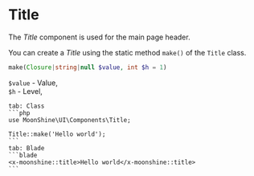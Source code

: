 # Title

The *Title* component is used for the main page header.

You can create a *Title* using the static method `make()` of the `Title` class.

```php
make(Closure|string|null $value, int $h = 1)
```

`$value` - Value,  
`$h` - Level,

~~~tabs
tab: Class
```php
use MoonShine\UI\Components\Title;

Title::make('Hello world');
```
tab: Blade
```blade
<x-moonshine::title>Hello world</x-moonshine::title>
```
~~~